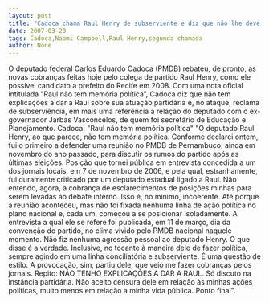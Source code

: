 ```yaml
---
layout: post
title: "Cadoca chama Raul Henry de subserviente e diz que não lhe deve satisfação"
date: 2007-03-20
tags: Cadoca,Naomi Campbell,Raul Henry,segunda chamada
author: None
---
```

O deputado federal Carlos Eduardo Cadoca (PMDB) rebateu, de pronto, as novas cobran&ccedil;as feitas hoje pelo colega de partido Raul Henry, como ele poss&iacute;vel candidato a prefeito do Recife em 2008.
Com uma nota oficial intitulada &ldquo;Raul n&atilde;o tem mem&oacute;ria pol&iacute;tica&rdquo;, Cadoca diz que n&atilde;o tem explica&ccedil;&otilde;es a dar a Raul sobre sua atua&ccedil;&atilde;o partid&aacute;ria e, no ataque, reclama de subservi&ecirc;ncia, em mais uma refer&ecirc;ncia a rela&ccedil;&atilde;o do deputado com o ex-governador Jarbas Vasconcelos, de quem foi secret&aacute;rio de Educa&ccedil;&atilde;o e Planejamento.
Cadoca: &quot;Raul n&atilde;o tem mem&oacute;ria pol&iacute;tica&quot;
&quot;O deputado Raul Henry, ao que parece, n&atilde;o tem mem&oacute;ria pol&iacute;tica. Conforme declarei ontem, fui o primeiro a defender uma reuni&atilde;o no PMDB de Pernambuco, ainda em novembro do ano passado, para discutir os rumos do partido ap&oacute;s as &uacute;ltimas elei&ccedil;&otilde;es.
Posi&ccedil;&atilde;o que tornei p&uacute;blica em entrevista concedida a um dos jornais locais, em 7 de novembro de 2006, e pela qual, estranhamente, fui duramente criticado por um deputado estadual ligado a Raul.
N&atilde;o entendo, agora, a cobran&ccedil;a de esclarecimentos de posi&ccedil;&otilde;es minhas para serem levadas ao debate interno. Isso &eacute;, no m&iacute;nimo, incoerente. At&eacute; porque a reuni&atilde;o aconteceu, mas n&atilde;o foi fixada nenhuma linha de a&ccedil;&atilde;o pol&iacute;tica no plano nacional e, cada um, come&ccedil;ou a se posicionar isoladamente.
A entrevista a qual ele se refere foi publicada, em 11 de mar&ccedil;o, dia da conven&ccedil;&atilde;o do partido, no clima vivido pelo PMDB nacional naquele momento. N&atilde;o fiz nenhuma agress&atilde;o pessoal ao deputado Henry. O que disse &eacute; a verdade. Inclusive, no tocante &agrave; maneira dele de fazer pol&iacute;tica, sempre agindo em uma linha conciliat&oacute;ria e subserviente. &Eacute; uma quest&atilde;o de estilo. A provoca&ccedil;&atilde;o, sim, partiu dele, que veio me fazer cobran&ccedil;as pelos jornais.
Repito: N&Atilde;O TENHO EXPLICA&Ccedil;&Otilde;ES A DAR A RAUL. 
S&oacute; discuto na inst&acirc;ncia partid&aacute;ria. 
N&atilde;o aceito censura dele em rela&ccedil;&atilde;o &agrave;s minhas a&ccedil;&otilde;es pol&iacute;ticas, muito menos em rela&ccedil;&atilde;o a minha vida p&uacute;blica. Ponto final&quot;. 